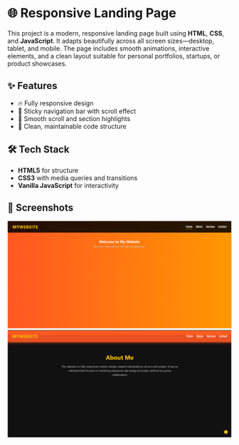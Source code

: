 # 🌐 Responsive Landing Page

This project is a modern, responsive landing page built using **HTML**, **CSS**, and **JavaScript**. It adapts beautifully across all screen sizes—desktop, tablet, and mobile. The page includes smooth animations, interactive elements, and a clean layout suitable for personal portfolios, startups, or product showcases.

## ✨ Features

- 🔥 Fully responsive design
- 🧭 Sticky navigation bar with scroll effect
- 🎯 Smooth scroll and section highlights
- 🔧 Clean, maintainable code structure

## 🛠️ Tech Stack

- **HTML5** for structure  
- **CSS3** with media queries and transitions  
- **Vanilla JavaScript** for interactivity  


## 📸 Screenshots

![Landing Page](screenshots/responsive.png)
![About Page](screenshots/responsivee.png)
